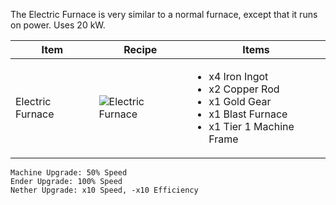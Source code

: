 The Electric Furnace is very similar to a normal furnace, except that it runs on power. Uses 20 kW.

| Item | Recipe | Items |
|------|--------|-------|
| Electric Furnace | ![Electric Furnace](https://cdn.discordapp.com/attachments/739536694398812230/879405994474618920/electric_furnace.png) | <ul><li>x4 Iron Ingot</li><li>x2 Copper Rod</li><li>x1 Gold Gear</li><li>x1 Blast Furnace</li><li>x1 Tier 1 Machine Frame</li></ul> |

```
Machine Upgrade: 50% Speed
Ender Upgrade: 100% Speed
Nether Upgrade: x10 Speed, -x10 Efficiency 
```

